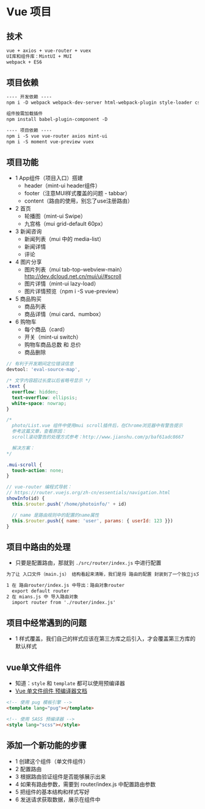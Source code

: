 # Vue 项目

## 技术

```html
vue + axios + vue-router + vuex
UI库和组件库：MintUI + MUI
webpack + ES6
```

## 项目依赖

```html
---- 开发依赖 ----
npm i -D webpack webpack-dev-server html-webpack-plugin style-loader css-loader sass-loader node-sass url-loader file-loader babel-core babel-loader babel-preset-env vue-loader vue-template-compiler

组件按需加载插件
npm install babel-plugin-component -D

---- 项目依赖 ----
npm i -S vue vue-router axios mint-ui
npm i -S moment vue-preview vuex
```

## 项目功能

- 1 App组件（项目入口）搭建
  - header（mint-ui header组件）
  - footer（注意MUI样式覆盖的问题 - tabbar）
  - content（路由的使用，别忘了use注册路由）
- 2 首页
  - 轮播图（mint-ui Swipe）
  - 九宫格（mui grid-default 60px）
- 3 新闻咨询
  - 新闻列表（mui 中的 media-list）
  - 新闻详情
  - 评论
- 4 图片分享
  - 图片列表（mui tab-top-webview-main） http://dev.dcloud.net.cn/mui/ui/#scroll
  - 图片详情（mint-ui lazy-load）
  - 图片详情预览（npm i -S vue-preview）
- 5 商品购买
  - 商品列表
  - 商品详情（mui card、numbox）
- 6 购物车
  - 每个商品（card）
  - 开关（mint-ui switch）
  - 购物车商品总数 和 总价
  - 商品删除

```js
// 有利于开发期间定位错误信息
devtool: 'eval-source-map',
```

```css
/* 文字内容超过长度以后省略号显示 */
.text {
  overflow: hidden;
  text-overflow: ellipsis;
  white-space: nowrap;
}
```

```css
/*
  photo/List.vue 组件中使用mui scroll插件后，在Chrome浏览器中有警告提示
  参考这篇文章，查看原因：
  scroll滚动警告的处理方式参考：http://www.jianshu.com/p/baf61adc8667

  解决方案：
*/

.mui-scroll {
  touch-action: none;
}
```

```js
// vue-router 编程式导航：
// https://router.vuejs.org/zh-cn/essentials/navigation.html
showInfo(id) {
  this.$router.push('/home/photoinfo/' + id)

  // name 是路由规则中的配置的name属性
  this.$router.push({ name: 'user', params: { userId: 123 }})
}
```

## 项目中路由的处理

- 只要是配置路由，那就到 `./src/router/index.js` 中进行配置

```html
为了让 入口文件（main.js） 结构看起来清晰，我们是将 路由的配置 封装到了一个独立js文件中（./src/router/index.js）

1 在 路由router/index.js 中导出：路由对象router
  export default router
2 在 mians.js 中 导入路由对象
  import router from './router/index.js'
```

## 项目中经常遇到的问题

- 1 样式覆盖，我们自己的样式应该在第三方库之后引入，才会覆盖第三方库的默认样式

## vue单文件组件

- 知道：`style` 和 `template` 都可以使用预编译器
- [Vue 单文件组件 预编译器文档](https://vue-loader.vuejs.org/zh-cn/configurations/pre-processors.html)

```html
<!-- 使用 pug 模板引擎 -->
<template lang="pug"></template>

<!-- 使用 SASS 预编译器 -->
<style lang="scss"></style>
```

## 添加一个新功能的步骤

- 1 创建这个组件（单文件组件）
- 2 配置路由
- 3 根据路由验证组件是否能够展示出来
- 4 如果有路由参数，需要到 router/index.js 中配置路由参数
- 5 把组件的基本结构和样式写好
- 6 发送请求获取数据，展示在组件中
